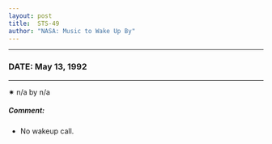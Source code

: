```yaml
---
layout: post
title:  STS-49
author: "NASA: Music to Wake Up By"
---
```


----
### DATE: May 13, 1992
----
✷ n/a by n/a

##### Comment:
* No wakeup call.
